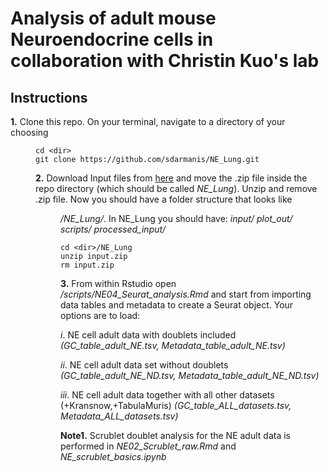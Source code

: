 # Analysis of adult mouse Neuroendocrine cells in collaboration with Christin Kuo's lab

## Instructions

**1.** Clone this repo. On your terminal, navigate to a directory of your choosing *<dir>*
  
 ```
 cd <dir>
 git clone https://github.com/sdarmanis/NE_Lung.git
 ```

**2.** Download Input files from [here](https://drive.google.com/open?id=1zhrR7cPI8OeqMhNW5IgJGBNwam_Xs3M0) and move the .zip file inside the repo directory (which should be called *NE_Lung*). Unzip and remove .zip file. Now you should have a folder structure that looks like *<dir>/NE_Lung/*. In NE_Lung you should have: *input/* *plot_out/* *scripts/* *processed_input/*

 ```
 cd <dir>/NE_Lung
 unzip input.zip
 rm input.zip
 ```
  
**3.** From within Rstudio open */scripts/NE04_Seurat_analysis.Rmd* and start from importing data tables and metadata to create a Seurat object. Your options are to load: 

*i*. NE cell adult data with doublets included *(GC_table_adult_NE.tsv, Metadata_table_adult_NE.tsv)*

*ii*. NE cell adult data set without doublets *(GC_table_adult_NE_ND.tsv, Metadata_table_adult_NE_ND.tsv)*

*iii*. NE cell adult data together with all other datasets (+Kransnow,+TabulaMuris) *(GC_table_ALL_datasets.tsv, Metadata_ALL_datasets.tsv)*

**Note1.** Scrublet doublet analysis for the NE adult data is performed in *NE02_Scrublet_raw.Rmd* and *NE_scrublet_basics.ipynb*
